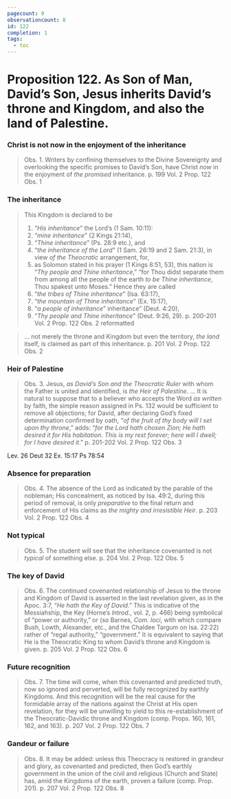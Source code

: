 ```yaml
---
pagecount: 9
observationcount: 8
id: 122
completion: 1
tags:
  - toc
---
```

# Proposition 122. As Son of Man, David’s Son, Jesus inherits David’s throne and Kingdom, and also the land of Palestine.
### Christ is not now in the enjoyment of the inheritance
>Obs. 1. Writers by confining themselves to the Divine Sovereignty and overlooking the specific promises to David’s Son, have Christ *now* in the enjoyment of *the promised* inheritance.
>p. 199 Vol. 2 Prop. 122 Obs. 1
### The inheritance
>This Kingdom is declared to be 
>1. “*His inheritance*” the Lord’s (1 Sam. 10:11): 
>2. “*mine inheritance*” (2 Kings 21:14), 
>3. “*Thine inheritance*” (Ps. 28:9 etc.), and 
>4. “*the inheritance of the Lord*” (1 Sam. 26:19 and 2 Sam. 21:3), in view *of the Theocratic* arrangement, for, 
>5. as Solomon stated in his prayer (1 Kings 8:51, 53), this nation is “*Thy people and Thine inheritance*,” “for Thou didst separate them from among all the people of the earth *to be Thine inheritance*, Thou spakest unto Moses.” Hence they are called 
>6. “*the tribes of Thine inheritance*” (Isa. 63:17), 
>7. “*the mountain of Thine inheritance*” (Ex. 15:17), 
>8. “*a people of inheritance*” inheritance” (Deut. 4:20), 
>9. “*Thy people and Thine inheritance*” (Deut. 9:26, 29).
>p. 200-201 Vol. 2 Prop. 122 Obs. 2 reformatted

>... not merely the throne and Kingdom but even the territory, *the land* itself, is claimed as part of this inheritance.
>p. 201 Vol. 2 Prop. 122 Obs. 2
### Heir of Palestine
>Obs. 3. Jesus, *as David’s Son and the Theocratic Ruler* with whom the Father is united and identified, is *the Heir of Palestine*.
>...
>It is natural to suppose that to a believer who accepts the Word *as written* by faith, the simple reason assigned in Ps. 132 would be sufficient to remove all objections; for David, after declaring God’s fixed determination confirmed by oath, “*of the fruit of thy body will I set upon thy throne*,” adds: “*for the Lord hath chosen Zion; He hath desired it for His habitation. This is my rest forever; here will I dwell; for I have desired it*.”
>p. 201-202 Vol. 2 Prop. 122 Obs. 3

Lev. 26
Deut 32
Ex. 15:17
Ps 78:54
### Absence for preparation
>Obs. 4. The absence of the Lord as indicated by the parable of the nobleman; His concealment, as noticed by Isa. 49:2, during this period of removal, is only *preparative* to the final return and enforcement of His claims as *the mighty and irresistible Heir*.
>p. 203 Vol. 2 Prop. 122 Obs. 4
### Not typical
>Obs. 5. The student will see that the inheritance covenanted is not *typical* of something else.
>p. 204 Vol. 2 Prop. 122 Obs. 5
### The key of David
>Obs. 6. The continued covenanted relationship of Jesus to the throne and Kingdom of David is asserted in the last revelation given, as in the Apoc. 3:7, “*He hath the Key of David*.” This is indicative of the Messiahship, the Key (Horne’s *lntrod.*, vol. 2, p. 466) being symbolical of “power or authority,” or (so Barnes, *Com. loci*, with which compare Bush, Lowth, Alexander, etc., and the Chaldee Targum on Isa. 22:22) rather of “regal authority,” “government.” It is equivalent to saying that He is the Theocratic King to whom David’s throne and Kingdom is given.
>p. 205 Vol. 2 Prop. 122 Obs. 6
### Future recognition
>Obs. 7. The time will come, when this covenanted and predicted truth, now so ignored and perverted, will be fully recognized by earthly Kingdoms. And this recognition will be the real cause for the formidable array of the nations against the Christ at His open revelation, for they will be unwilling to yield to this re-establishment of the Theocratic-Davidic throne and Kingdom (comp. Props. 160, 161, 162, and 163).
>p. 207 Vol. 2 Prop. 122 Obs. 7
### Gandeur or failure
>Obs. 8. It may be added: unless this Theocracy is restored in grandeur and glory, as covenanted and predicted, then God’s earthly government in the union of the civil and religious (Church and State) has, amid the Kingdoms of the earth, proven a failure (comp. Prop. 201).
>p. 207 Vol. 2 Prop. 122 Obs. 8

